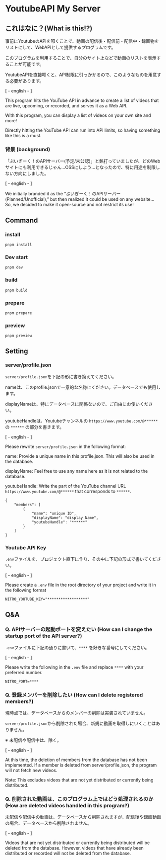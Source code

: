 
# YoutubeAPI My Server

## これはなに？(What is this!?)

事前にYoutubeのAPIを叩くことで、動画の配信後・配信前・配信中・録画物をリストにして、WebAPIとして提供するプログラムです。

このプログラムを利用することで、自分のサイト上などで動画のリストを表示することが可能です。

YoutubeAPIを直接叩くと、API制限に引っかかるので、このようなものを用意する必要があります。

[ - english - ]

This program hits the YouTube API in advance to create a list of videos that are live, upcoming, or recorded, and serves it as a Web API.

With this program, you can display a list of videos on your own site and more!

Directly hitting the YouTube API can run into API limits, so having something like this is a must.

### 背景 (background)

「ぶいぎーく！のAPIサーバー(予定/未公認)」と銘打っていましたが、どのWebサイトにも利用できるじゃん…OSSにしよう…となったので、特に用途を制限しない方向にしました。

[ - english - ]

We initially branded it as the “ぶいぎーく！のAPIサーバー (Planned/Unofficial),” but then realized it could be used on any website… So, we decided to make it open-source and not restrict its use!

## Command

### install

```
pnpm install
```

### Dev start

```
pnpm dev
```

### build

```
pnpm build
```

### prepare

```
pnpm prepare
```

### preview

```
pnpm preview
```

## Setting

### server/profile.json

`server/profile.json`を下記の形に書き換えてください。

nameは、このprofile.jsonで一意的な名称にください。データベースでも使用します。

displayNameは、特にデータベースに関係ないので、ご自由にお使いください。

youtubeHandleは、Youtubeチャンネルの `https://www.youtube.com/@******` の `******` の部分を書きます。

[ - english - ]

Please rewrite `server/profile.json` in the following format:

name: Provide a unique name in this profile.json. This will also be used in the database.

displayName: Feel free to use any name here as it is not related to the database.

youtubeHandle: Write the part of the YouTube channel URL `https://www.youtube.com/@******` that corresponds to `******`.

```
{
    "members": [
        {
            "name": "unique ID",
            "displayName": "display Name",
            "youtubeHandle": "******"
        }
    ]
}
```

### Youtube API Key

`.env`ファイルを、プロジェクト直下に作り、その中に下記の形式で書いてください。


[ - english - ]

Please create a `.env` file in the root directory of your project and write it in the following format

```
NITRO_YOUTUBE_KEY="******************"
```

## Q&A

### Q. APIサーバーの起動ポートを変えたい (How can I change the startup port of the API server?)

`.env`ファイルに下記の通りに書いて、`****` を好きな番号にしてください。

[ - english - ]

Please write the following in the `.env` file and replace `****` with your preferred number.

```
NITRO_PORT=****
```

### Q. 登録メンバーを削除したい (How can I delete registered members?)

現時点では、データベースからのメンバーの削除は実装されていません。

`server/profile.json`から削除された場合、新規に動画を取得しにいくことはありません。

※ 未配信や配信中は、除く。

[ - english - ]

At this time, the deletion of members from the database has not been implemented. If a member is deleted from server/profile.json, the program will not fetch new videos.

Note: This excludes videos that are not yet distributed or currently being distributed.


### Q. 削除された動画は、このプログラム上ではどう処理されるのか (How are deleted videos handled in this program?)

未配信や配信中の動画は、データベースから削除されますが、配信後や録画動画の場合、データベースから削除されません。

[ - english - ]

Videos that are not yet distributed or currently being distributed will be deleted from the database. However, videos that have already been distributed or recorded will not be deleted from the database.

